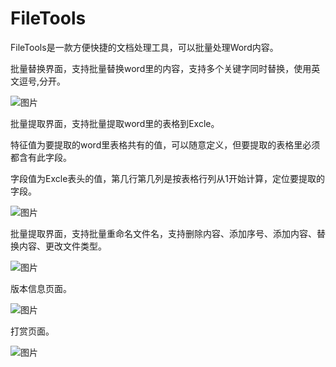 # FileTools
FileTools是一款方便快捷的文档处理工具，可以批量处理Word内容。

批量替换界面，支持批量替换word里的内容，支持多个关键字同时替换，使用英文逗号,分开。

![图片](https://user-images.githubusercontent.com/29480790/119513884-32899e80-bda7-11eb-8cbe-8c01ec25d57c.png)

批量提取界面，支持批量提取word里的表格到Excle。

特征值为要提取的word里表格共有的值，可以随意定义，但要提取的表格里必须都含有此字段。

字段值为Excle表头的值，第几行第几列是按表格行列从1开始计算，定位要提取的字段。

![图片](https://user-images.githubusercontent.com/29480790/119515053-1d613f80-bda8-11eb-9432-e1b508e45c87.png)

批量提取界面，支持批量重命名文件名，支持删除内容、添加序号、添加内容、替换内容、更改文件类型。

![图片](https://user-images.githubusercontent.com/29480790/119515245-47b2fd00-bda8-11eb-9c7c-384c3cbb0973.png)

版本信息页面。

![图片](https://user-images.githubusercontent.com/29480790/119516114-0d962b00-bda9-11eb-9023-c3effa0c93a3.png)

打赏页面。

![图片](https://user-images.githubusercontent.com/29480790/119516185-1c7cdd80-bda9-11eb-9d4b-b8656d828abc.png)
